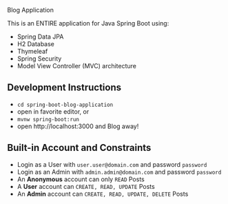 Blog Application

This is an ENTIRE application for Java Spring Boot using:
- Spring Data JPA
- H2 Database
- Thymeleaf
- Spring Security
- Model View Controller (MVC) architecture

## Development Instructions

- `cd spring-boot-blog-application`
- open in favorite editor, or
- `mvnw spring-boot:run`
- open http://localhost:3000 and Blog away!

## Built-in Account and Constraints

- Login as a User with `user.user@domain.com` and password `password`
- Login as an Admin with `admin.admin@domain.com` and password `password`
- An **Anonymous** account can only `READ` Posts
- A **User** account can `CREATE, READ, UPDATE` Posts
- An **Admin** account can `CREATE, READ, UPDATE, DELETE` Posts

